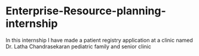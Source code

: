# Enterprise-Resource-planning-internship
In this internship I have made a patient registry application at a clinic named Dr. Latha Chandrasekaran pediatric family and senior clinic
